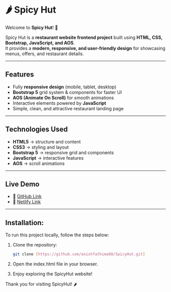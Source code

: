 # 🌶️ Spicy Hut  

Welcome to **Spicy Hut**! 🍴  

Spicy Hut is a **restaurant website frontend project** built using **HTML, CSS, Bootstrap, JavaScript, and AOS**.  
It provides a **modern, responsive, and user-friendly design** for showcasing menus, offers, and restaurant details.  

---

## Features  
- Fully **responsive design** (mobile, tablet, desktop)  
- **Bootstrap 5** grid system & components for faster UI  
- **AOS (Animate On Scroll)** for smooth animations  
- Interactive elements powered by **JavaScript**  
- Simple, clean, and attractive restaurant landing page  

---

## Technologies Used  
- **HTML5** → structure and content  
- **CSS3** → styling and layout  
- **Bootstrap 5** → responsive grid and components  
- **JavaScript** → interactive features  
- **AOS** → scroll animations  

---

## Live Demo  
- 🔗 [GitHub Link](https://anishfathima08.github.io/SpicyHut/)  
- 🔗 [Netlify Link](https://spicyhut-saf.netlify.app/)  

---

## Installation:
To run this project locally, follow the steps below:

1. Clone the repository:
   ```bash
   git clone [https://github.com/anishfathima08/SpicyHut.git]
   
  2. Open the index.html file in your browser.

  3. Enjoy exploring the SpicyHut website!

Thank you for visiting SpicyHut! 🌶️

